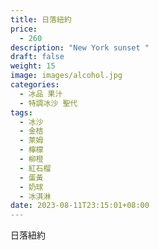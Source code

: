 ```yaml
---
title: 日落紐約
price:
  - 260
description: "New York sunset "
draft: false
weight: 15
image: images/alcohol.jpg
categories:
  - 冰品 果汁
  - 特調冰沙 聖代
tags:
  - 冰沙
  - 金桔
  - 萊姆
  - 檸檬
  - 柳橙
  - 紅石榴
  - 蛋黃
  - 奶球
  - 冰淇淋
date: 2023-08-11T23:15:01+08:00
---
```


 日落紐約

